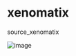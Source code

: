 # xenomatix
source_xenomatix

![image](https://github.com/user-attachments/assets/b221e750-8f89-45dc-8eef-5584125b1aee)
